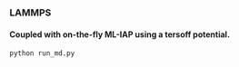 ### LAMMPS

#### Coupled with on-the-fly ML-IAP using a tersoff potential.



```
python run_md.py
```



